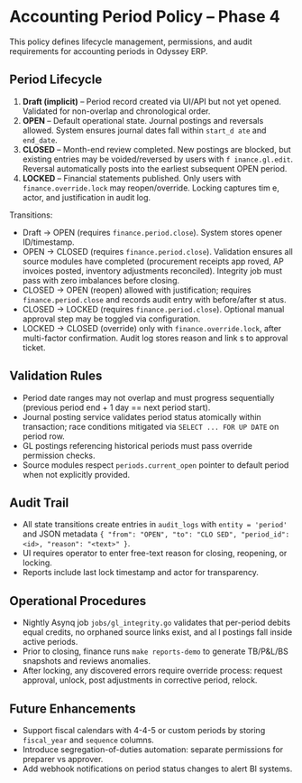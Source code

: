 # Accounting Period Policy – Phase 4

This policy defines lifecycle management, permissions, and audit requirements for accounting periods in Odyssey ERP.

## Period Lifecycle
1. **Draft (implicit)** – Period record created via UI/API but not yet opened. Validated for non-overlap and chronological order.
2. **OPEN** – Default operational state. Journal postings and reversals allowed. System ensures journal dates fall within `start_d
   ate` and `end_date`.
3. **CLOSED** – Month-end review completed. New postings are blocked, but existing entries may be voided/reversed by users with `f
   inance.gl.edit`. Reversal automatically posts into the earliest subsequent OPEN period.
4. **LOCKED** – Financial statements published. Only users with `finance.override.lock` may reopen/override. Locking captures tim
   e, actor, and justification in audit log.

Transitions:
* Draft → OPEN (requires `finance.period.close`). System stores opener ID/timestamp.
* OPEN → CLOSED (requires `finance.period.close`). Validation ensures all source modules have completed (procurement receipts app
  roved, AP invoices posted, inventory adjustments reconciled). Integrity job must pass with zero imbalances before closing.
* CLOSED → OPEN (reopen) allowed with justification; requires `finance.period.close` and records audit entry with before/after st
  atus.
* CLOSED → LOCKED (requires `finance.period.close`). Optional manual approval step may be toggled via configuration.
* LOCKED → CLOSED (override) only with `finance.override.lock`, after multi-factor confirmation. Audit log stores reason and link
  s to approval ticket.

## Validation Rules
* Period date ranges may not overlap and must progress sequentially (previous period end + 1 day == next period start).
* Journal posting service validates period status atomically within transaction; race conditions mitigated via `SELECT ... FOR UP
  DATE` on period row.
* GL postings referencing historical periods must pass override permission checks.
* Source modules respect `periods.current_open` pointer to default period when not explicitly provided.

## Audit Trail
* All state transitions create entries in `audit_logs` with `entity = 'period'` and JSON metadata `{ "from": "OPEN", "to": "CLO
  SED", "period_id": <id>, "reason": "<text>" }`.
* UI requires operator to enter free-text reason for closing, reopening, or locking.
* Reports include last lock timestamp and actor for transparency.

## Operational Procedures
* Nightly Asynq job `jobs/gl_integrity.go` validates that per-period debits equal credits, no orphaned source links exist, and al
  l postings fall inside active periods.
* Prior to closing, finance runs `make reports-demo` to generate TB/P&L/BS snapshots and reviews anomalies.
* After locking, any discovered errors require override process: request approval, unlock, post adjustments in corrective period,
  relock.

## Future Enhancements
* Support fiscal calendars with 4-4-5 or custom periods by storing `fiscal_year` and `sequence` columns.
* Introduce segregation-of-duties automation: separate permissions for preparer vs approver.
* Add webhook notifications on period status changes to alert BI systems.

